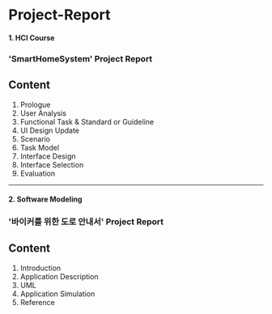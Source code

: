 # Project-Report
#### 1. HCI Course
### 'SmartHomeSystem' Project Report
## Content
1. Prologue
2. User Analysis
3. Functional Task & Standard or Guideline
4. UI Design Update
5. Scenario
6. Task Model
7. Interface Design
8. Interface Selection
9. Evaluation

---

#### 2. Software Modeling
### '바이커를 위한 도로 안내서' Project Report
## Content
1. Introduction
2. Application Description
3. UML
4. Application Simulation
5. Reference
